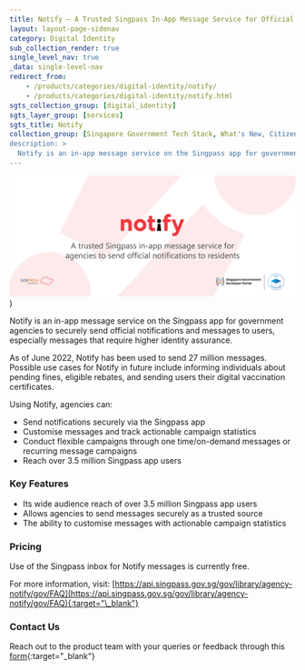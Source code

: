 ```yaml
---
title: Notify – A Trusted Singpass In-App Message Service for Official Notifications to Residents 
layout: layout-page-sidenav
category: Digital Identity
sub_collection_render: true
single_level_nav: true
_data: single-level-nav
redirect_from:
    - /products/categories/digital-identity/notify/
    - /products/categories/digital-identity/notify.html
sgts_collection_group: [digital_identity]
sgts_layer_group: [services]
sgts_title: Notify
collection_group: [Singapore Government Tech Stack, What's New, Citizen-facing Products]
description: >
  Notify is an in-app message service on the Singpass app for government agencies to send official messages to residents. Find out more!
---
```


![Notify header banner](/assets/img/Notify-HeaderBanner-v2.png))

Notify is an in-app message service on the Singpass app for government agencies to securely send official notifications and messages to users, especially messages that require higher identity assurance. 

As of June 2022, Notify has been used to send 27 million messages. Possible use cases for Notify in future include informing individuals about pending fines, eligible rebates, and sending users their digital vaccination certificates.

Using Notify, agencies can:

- Send notifications securely via the Singpass app 
- Customise messages and track actionable campaign statistics 
- Conduct flexible campaigns through one time/on-demand messages or recurring message campaigns 
- Reach over 3.5 million Singpass app users 

### Key Features

- Its wide audience reach of over 3.5 million Singpass app users
- Allows agencies to send messages securely as a trusted source   
- The ability to customise messages with actionable campaign statistics 

### Pricing

Use of the Singpass inbox for Notify messages is currently free. 

For more information, visit: [https://api.singpass.gov.sg/gov/library/agency-notify/gov/FAQ](https://api.singpass.gov.sg/gov/library/agency-notify/gov/FAQ){:target="\_blank"}

### Contact Us

Reach out to the product team with your queries or feedback through this [form](https://form.gov.sg/#!/62280856ba91100012050933){:target="\_blank"}

